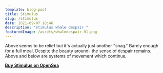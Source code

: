 ```yaml
---
template: blog-post
title: Stimulus
slug: /stimulus
date: 2021-09-07 18:46
description: "stimulus whale despair "
featuredImage: /assets/whaledespair-01.png
---
```

Above seems to be relief but it's actually just another "snag." Barely enough for a full meal. Despite the beauty around- the sense of despair remains. Above and below are systems of movement which continue. 

**[Buy Stimulus on OpenSea](https://opensea.io/assets/0x495f947276749ce646f68ac8c248420045cb7b5e/75511496996509083340559006059282024395904634734945582606826898911748446748673/)**
